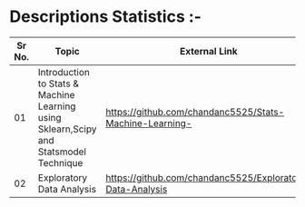 # Descriptions Statistics :-

|Sr No.|Topic|External Link |
|-|-|-|
|01|Introduction to Stats & Machine Learning using Sklearn,Scipy and Statsmodel Technique |https://github.com/chandanc5525/Stats-Machine-Learning- |
|02|Exploratory Data Analysis|https://github.com/chandanc5525/Exploratory-Data-Analysis|


